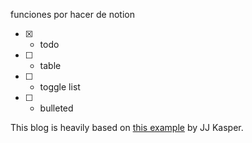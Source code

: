 funciones  por hacer  de notion

- [x] - todo
- [ ] - table
- [ ] - toggle list
- [ ] - bulleted 

This blog is heavily based on [this example](https://github.com/ijjk/notion-blog) by JJ Kasper.